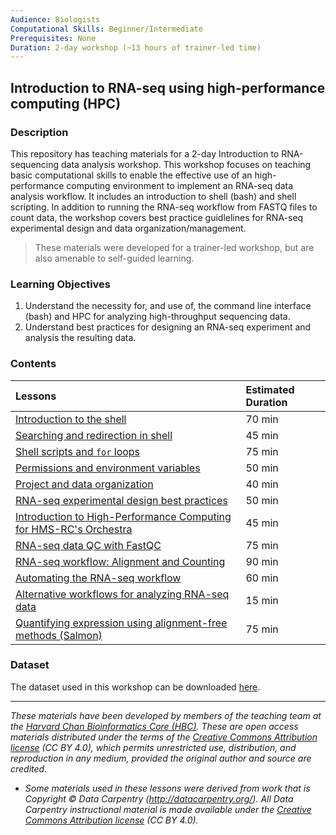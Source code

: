 ```yaml
---
Audience: Biologists
Computational Skills: Beginner/Intermediate
Prerequisites: None
Duration: 2-day workshop (~13 hours of trainer-led time)
---
```


## Introduction to RNA-seq using high-performance computing (HPC)

### Description

This repository has teaching materials for a 2-day Introduction to RNA-sequencing data analysis workshop. This workshop focuses on teaching basic computational skills to enable the effective use of an high-performance computing environment to implement an RNA-seq data analysis workflow. It includes an introduction to shell (bash) and shell scripting. In addition to running the RNA-seq workflow from FASTQ files to count data, the workshop covers best practice guidlelines for RNA-seq experimental design and data organization/management.

> These materials were developed for a trainer-led workshop, but are also amenable to self-guided learning.

### Learning Objectives

1.	Understand the necessity for, and use of, the command line interface (bash) and HPC for analyzing high-throughput sequencing data.
2.	Understand best practices for designing an RNA-seq experiment and analysis the resulting data.


### Contents

| Lessons            | Estimated Duration |
|:------------------------|:----------|
|[Introduction to the shell](lessons/01_the_filesystem.md) | 70 min |
|[Searching and redirection in shell](lessons/02_searching_files.md) | 45 min |
|[Shell scripts and `for` loops](lessons/03_loops_and_scripts.md) | 75 min |
|[Permissions and environment variables](lessons/04_permissions_and_environment_variables.md) | 50 min |
|[Project and data organization](lessons/05_data_organization.md) | 40 min |
|[RNA-seq experimental design best practices](lectures/rna-seq_design.pdf) | 50 min |
|[Introduction to High-Performance Computing for HMS-RC's Orchestra](lectures/HPC_intro_slides_Radhika.pdf) | 45 min |
|[RNA-seq data QC with FastQC](lessons/06_assessing_quality.md) | 75 min |
|[RNA-seq workflow: Alignment and Counting](lessons/07_rnaseq_workflow.md) | 90 min |
|[Automating the RNA-seq workflow](lessons/08_automating_workflow.md) | 60 min |
|[Alternative workflows for analyzing RNA-seq data](lectures/RNAseq-analysis-methods.pdf) | 15 min |
|[Quantifying expression using alignment-free methods (Salmon)](lessons/09_salmon.md) | 75 min |


### Dataset

The dataset used in this workshop can be downloaded [here]().


***
*These materials have been developed by members of the teaching team at the [Harvard Chan Bioinformatics Core (HBC)](http://bioinformatics.sph.harvard.edu/). These are open access materials distributed under the terms of the [Creative Commons Attribution license](https://creativecommons.org/licenses/by/4.0/) (CC BY 4.0), which permits unrestricted use, distribution, and reproduction in any medium, provided the original author and source are credited.*

* *Some materials used in these lessons were derived from work that is Copyright © Data Carpentry (http://datacarpentry.org/). 
All Data Carpentry instructional material is made available under the [Creative Commons Attribution license](https://creativecommons.org/licenses/by/4.0/) (CC BY 4.0).*
